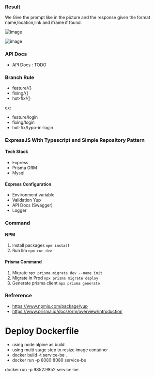 ### Result

We Give the prompt like in the picture and the response given the format name,location,link and iframe if found.

![image](https://github.com/user-attachments/assets/5624eaaf-0f37-43b9-84fa-01ea0748d8c5)

![image](https://github.com/user-attachments/assets/1b799cc0-dc38-43c3-b8cd-b18c6e6b36fe)



### API Docs

- API Docs : TODO

### Branch Rule

- feature/{}
- fixing/{}
- hot-fix/{}

ex:

- feature/login
- fixing/login
- hot-fix/typo-in-login

### ExpressJS With Typescript and Simple Repository Pattern

#### Tech Stack

- Express
- Prisma ORM
- Mysql

#### Express Configuration

- Environment variable
- Validation Yup
- API Docs (Swagger)
- Logger

### Command

#### NPM

1. Install packages
   `npm install`
2. Run llm
   `npm run dev`

#### Prisma Command

1. Migrate
   `npx prisma migrate dev --name init`
2. Migrate in Prod
   `npx prisma migrate deploy`
3. Generate prisma client
   `npx prisma generate`

### Refrerence

- https://www.npmjs.com/package/yup
- https://www.prisma.io/docs/orm/overview/introduction

# Deploy Dockerfile

- using node alpine as build
- using multi stage step to resize image container
- docker build -t service-be .
- docker run -p 8080:8080 service-be

docker run -p 9852:9852 service-be
